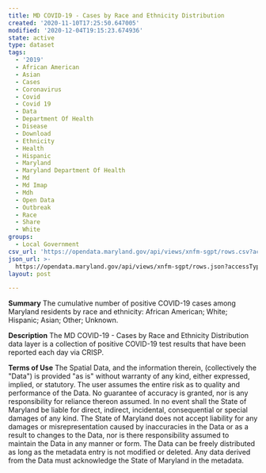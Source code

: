 ```yaml
---
title: MD COVID-19 - Cases by Race and Ethnicity Distribution
created: '2020-11-10T17:25:50.647005'
modified: '2020-12-04T19:15:23.674936'
state: active
type: dataset
tags:
  - '2019'
  - African American
  - Asian
  - Cases
  - Coronavirus
  - Covid
  - Covid 19
  - Data
  - Department Of Health
  - Disease
  - Download
  - Ethnicity
  - Health
  - Hispanic
  - Maryland
  - Maryland Department Of Health
  - Md
  - Md Imap
  - Mdh
  - Open Data
  - Outbreak
  - Race
  - Share
  - White
groups:
  - Local Government
csv_url: 'https://opendata.maryland.gov/api/views/xnfm-sgpt/rows.csv?accessType=DOWNLOAD'
json_url: >-
  https://opendata.maryland.gov/api/views/xnfm-sgpt/rows.json?accessType=DOWNLOAD
layout: post

---
```

<b>Summary</b>
The cumulative number of positive COVID-19 cases among Maryland residents by race and ethnicity: African American; White; Hispanic; Asian; Other; Unknown.

<b>Description</b>
The MD COVID-19 - Cases by Race and Ethnicity Distribution data layer is a collection of positive COVID-19 test results that have been reported each day via CRISP.

<b>Terms of Use</b>
The Spatial Data, and the information therein, (collectively the "Data") is provided "as is" without warranty of any kind, either expressed, implied, or statutory. The user assumes the entire risk as to quality and performance of the Data. No guarantee of accuracy is granted, nor is any responsibility for reliance thereon assumed. In no event shall the State of Maryland be liable for direct, indirect, incidental, consequential or special damages of any kind. The State of Maryland does not accept liability for any damages or misrepresentation caused by inaccuracies in the Data or as a result to changes to the Data, nor is there responsibility assumed to maintain the Data in any manner or form. The Data can be freely distributed as long as the metadata entry is not modified or deleted. Any data derived from the Data must acknowledge the State of Maryland in the metadata.
